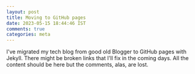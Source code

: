 ```yaml
---           
layout: post
title: Moving to GitHub pages
date: 2023-05-15 18:44:46 IST
comments: true
categories: meta
---
```


I've migrated my tech blog from good old Blogger to GitHub pages with Jekyll. There might be broken links that I'll fix in the coming days. All the content should be here but the comments, alas, are lost.